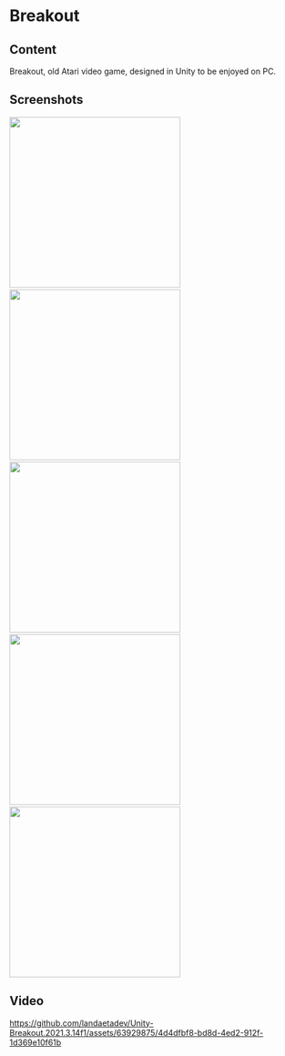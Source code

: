 # Breakout
 
## Content
Breakout, old Atari video game, designed in Unity to be enjoyed on PC.

## Screenshots

<p>
  <img src="https://filedn.eu/lUfpa3BpLa45XCcSIQyWRHF/WWW/FilesProjects/UnityBreakout/videos/001.jpg" width="300">&nbsp;&nbsp;
  <img src="https://filedn.eu/lUfpa3BpLa45XCcSIQyWRHF/WWW/FilesProjects/UnityBreakout/videos/002.jpg" width="300">&nbsp;&nbsp;
  <img src="https://filedn.eu/lUfpa3BpLa45XCcSIQyWRHF/WWW/FilesProjects/UnityBreakout/videos/003.jpg" width="300">&nbsp;&nbsp;
  <img src="https://filedn.eu/lUfpa3BpLa45XCcSIQyWRHF/WWW/FilesProjects/UnityBreakout/videos/004.jpg" width="300">&nbsp;&nbsp;
  <img src="https://filedn.eu/lUfpa3BpLa45XCcSIQyWRHF/WWW/FilesProjects/UnityBreakout/videos/005.jpg" width="300">
</p>

## Video



https://github.com/landaetadev/Unity-Breakout.2021.3.14f1/assets/63929875/4d4dfbf8-bd8d-4ed2-912f-1d369e10f61b

